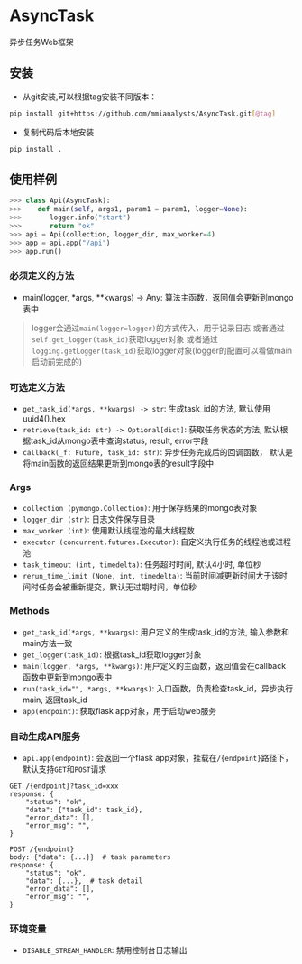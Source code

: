 # AsyncTask

异步任务Web框架

## 安装

- 从git安装,可以根据tag安装不同版本：

```bash
pip install git+https://github.com/mmianalysts/AsyncTask.git[@tag]
```

- 复制代码后本地安装

``` bash
pip install .
```

## 使用样例

```python
>>> class Api(AsyncTask):
>>>    def main(self, args1, param1 = param1, logger=None):
>>>       logger.info("start")
>>>       return "ok"
>>> api = Api(collection, logger_dir, max_worker=4)
>>> app = api.app("/api")
>>> app.run()
```

### 必须定义的方法

- main(logger, *args, **kwargs) -> Any: 算法主函数，返回值会更新到mongo表中

> logger会通过`main(logger=logger)`的方式传入，用于记录日志
> 或者通过`self.get_logger(task_id)`获取logger对象
> 或者通过`logging.getLogger(task_id)`获取logger对象(logger的配置可以看做main启动前完成的)

### 可选定义方法

- `get_task_id(*args, **kwargs) -> str`: 生成task_id的方法, 默认使用uuid4().hex
- `retrieve(task_id: str) -> Optional[dict]`: 获取任务状态的方法, 默认根据task_id从mongo表中查询status, result, error字段
- `callback(_f: Future, task_id: str)`: 异步任务完成后的回调函数， 默认是将main函数的返回结果更新到mongo表的result字段中

### Args

- `collection (pymongo.Collection)`: 用于保存结果的mongo表对象
- `logger_dir (str)`: 日志文件保存目录
- `max_worker (int)`: 使用默认线程池的最大线程数
- `executor (concurrent.futures.Executor)`: 自定义执行任务的线程池或进程池
- `task_timeout (int, timedelta)`: 任务超时时间, 默认4小时, 单位秒
- `rerun_time_limit (None, int, timedelta)`: 当前时间减更新时间大于该时间时任务会被重新提交，默认无过期时间，单位秒

### Methods

- `get_task_id(*args, **kwargs)`: 用户定义的生成task_id的方法, 输入参数和main方法一致
- `get_logger(task_id)`: 根据task_id获取logger对象
- `main(logger, *args, **kwargs)`: 用户定义的主函数，返回值会在callback函数中更新到mongo表中
- `run(task_id="", *args, **kwargs)`: 入口函数，负责检查task_id，异步执行main, 返回task_id
- `app(endpoint)`: 获取flask app对象，用于启动web服务

### 自动生成API服务

- `api.app(endpoint)`: 会返回一个flask app对象，挂载在`/{endpoint}`路径下，默认支持`GET`和`POST`请求

```api
GET /{endpoint}?task_id=xxx
response: {
    "status": "ok",
    "data": {"task_id": task_id},
    "error_data": [],
    "error_msg": "",
}

POST /{endpoint}
body: {"data": {...}}  # task parameters
response: {
    "status": "ok",
    "data": {...},  # task detail
    "error_data": [],
    "error_msg": "",
}
```

### 环境变量

- `DISABLE_STREAM_HANDLER`: 禁用控制台日志输出
